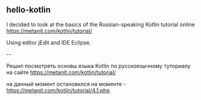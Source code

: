 ## hello-kotlin

I decided to look at the basics of the Russian-speaking Kotlin tutorial online https://metanit.com/kotlin/tutorial/ 

Using editor jEdit and IDE Eclipse.


--

Решил посмотреть основы языка Kotlin по русскоязычному туториалу на сайте https://metanit.com/kotlin/tutorial/ 

на данный момент остановился на моменте - 
https://metanit.com/kotlin/tutorial/4.1.php
